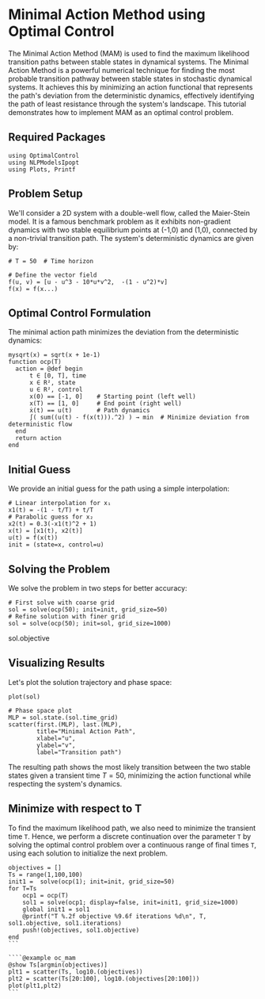 # Minimal Action Method using Optimal Control

The Minimal Action Method (MAM) is used to find the maximum likelihood transition paths between stable states in dynamical systems. 
The Minimal Action Method is a powerful numerical technique for finding the most probable transition pathway between stable states in stochastic dynamical systems. It achieves this by minimizing an action functional that represents the path's deviation from the deterministic dynamics, effectively identifying the path of least resistance through the system's landscape.
This tutorial demonstrates how to implement MAM as an optimal control problem.

## Required Packages

```@example oc_mam
using OptimalControl
using NLPModelsIpopt
using Plots, Printf
```

## Problem Setup

We'll consider a 2D system with a double-well flow, called the Maier-Stein model. It is a famous benchmark problem as it exhibits non-gradient dynamics with two stable equilibrium points at (-1,0) and (1,0), connected by a non-trivial transition path.
The system's deterministic dynamics are given by:

```@example oc_mam
# T = 50  # Time horizon

# Define the vector field
f(u, v) = [u - u^3 - 10*u*v^2,  -(1 - u^2)*v]
f(x) = f(x...)
```

## Optimal Control Formulation

The minimal action path minimizes the deviation from the deterministic dynamics:

```@example oc_mam
mysqrt(x) = sqrt(x + 1e-1)
function ocp(T)
  action = @def begin
      t ∈ [0, T], time
      x ∈ R², state
      u ∈ R², control
      x(0) == [-1, 0]    # Starting point (left well)
      x(T) == [1, 0]     # End point (right well)
      ẋ(t) == u(t)       # Path dynamics
      ∫( sum((u(t) - f(x(t))).^2) ) → min  # Minimize deviation from deterministic flow
  end
  return action
end
```

## Initial Guess

We provide an initial guess for the path using a simple interpolation:

```@example oc_mam
# Linear interpolation for x₁
x1(t) = -(1 - t/T) + t/T
# Parabolic guess for x₂
x2(t) = 0.3(-x1(t)^2 + 1)
x(t) = [x1(t), x2(t)]
u(t) = f(x(t))
init = (state=x, control=u)
```

## Solving the Problem

We solve the problem in two steps for better accuracy:

```@example oc_mam
# First solve with coarse grid
sol = solve(ocp(50); init=init, grid_size=50)
# Refine solution with finer grid
sol = solve(ocp(50); init=sol, grid_size=1000)
```
sol.objective
## Visualizing Results

Let's plot the solution trajectory and phase space:

```@example oc_mam
plot(sol)
```

```@example oc_mam
# Phase space plot
MLP = sol.state.(sol.time_grid)
scatter(first.(MLP), last.(MLP), 
        title="Minimal Action Path",
        xlabel="u",
        ylabel="v",
        label="Transition path")
```
The resulting path shows the most likely transition between the two stable states given a transient time $T=50$, minimizing the action functional while respecting the system's dynamics.

## Minimize with respect to T
To find the maximum likelihood path, we also need to minimize the transient time `T`. Hence, we perform a discrete continuation over the parameter `T` by solving the optimal control problem over a continuous range of final times `T`, using each solution to initialize the next problem.

````@example oc_mam
objectives = []
Ts = range(1,100,100)
init1 =  solve(ocp(1); init=init, grid_size=50)
for T=Ts
    ocp1 = ocp(T)
    sol1 = solve(ocp1; display=false, init=init1, grid_size=1000)
    global init1 = sol1
    @printf("T %.2f objective %9.6f iterations %d\n", T, sol1.objective, sol1.iterations)
    push!(objectives, sol1.objective)
end
```

````@example oc_mam
@show Ts[argmin(objectives)]
plt1 = scatter(Ts, log10.(objectives))
plt2 = scatter(Ts[20:100], log10.(objectives[20:100]))
plot(plt1,plt2)
```